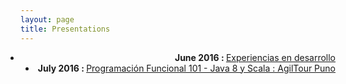 ```yaml
---
layout: page
title: Presentations
---
```

<div style="padding: 0;margin: 0;text-align: right;">
<ul style="padding: 0;margin: 0;text-align: right;">
  <li style="padding: 0;margin: 0;text-align: right;"><b>June 2016 : </b> <a href="https://docs.google.com/presentation/d/1yu6t6Gn20KKe7PX0A7KjFZC0iV8a0ne4a_5kJ4sviJY/edit?usp=sharing" target="_blank" > Experiencias en desarrollo</a></li> </ul>
  <li style="padding: 0;margin: 0;text-align: right;"><b>July 2016 : </b> <a href="https://docs.google.com/presentation/d/1NW_D9UUWuPTVJRXzTAr8aAOPa-OO-LsiJDqe-vy3KLs/edit?usp=sharing" target="_blank" > Programación Funcional 101 - Java 8 y Scala : AgilTour Puno</a></li> </ul>
</div>
